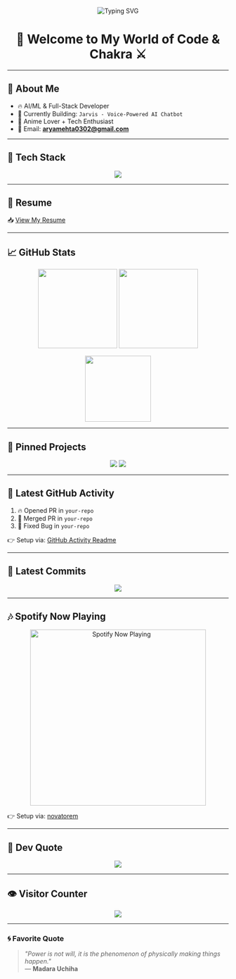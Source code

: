 <!-- Typing effect -->
<p align="center">
  <img src="https://readme-typing-svg.demolab.com?font=Fira+Code&size=24&pause=1000&color=F75C7E&center=true&vCenter=true&multiline=true&width=700&height=100&lines=Hi+%F0%9F%91%8B+I'm+Arya+Mehta;Anime+Coder+%7C+AI%2FML+Dev+%7C+Java+%7C+Python+%7C+Node.js;Built+Jarvis+AI+Chatbot+%7C+Madara+Fan;Always+Building+Something+Cool+%E2%9A%A1%EF%B8%8F" alt="Typing SVG" />
</p>

<h1 align="center">🌌 Welcome to My World of Code & Chakra ⚔️</h1>

---

## 👤 About Me
- 🔥 AI/ML & Full-Stack Developer  
- 🤖 Currently Building: `Jarvis - Voice-Powered AI Chatbot`  
- 🎨 Anime Lover + Tech Enthusiast  
- 💌 Email: **aryamehta0302@gmail.com**

---

## 🧠 Tech Stack

<p align="center">
  <img src="https://skillicons.dev/icons?i=c,cpp,cs,python,java,nodejs,js,react,r,html,css,mongodb,mysql,git,github,docker,linux,express&theme=dark" />
</p>

---

## 📄 Resume

📥 [View My Resume](https://raw.githubusercontent.com/aryamehta0302/aryamehta0302/main/resume.pdf)

---

## 📈 GitHub Stats

<p align="center">
  <img src="https://github-readme-stats.vercel.app/api?username=aryamehta0302&show_icons=true&theme=tokyonight&rank_icon=github" height="180"/>
  <img src="https://streak-stats.demolab.com?user=aryamehta0302&theme=tokyonight&border_radius=5" height="180"/>
</p>

<p align="center">
  <img src="https://github-readme-stats.vercel.app/api/top-langs/?username=aryamehta0302&layout=compact&theme=tokyonight&langs_count=8" height="150"/>
</p>

---

## 📌 Pinned Projects

<p align="center">
  <img src="https://github-readme-stats.vercel.app/api/pin/?username=aryamehta0302&repo=Weather-Predictor&theme=tokyonight" />
  <img src="https://github-readme-stats.vercel.app/api/pin/?username=aryamehta0302&repo=Jarvis-AI-Chatbot&theme=tokyonight" />
</p>

---

## 📝 Latest GitHub Activity

<!--START_SECTION:activity-->
<!-- This section updates automatically with your recent GitHub activity -->
1. 🔥 Opened PR in `your-repo`
2. 🎉 Merged PR in `your-repo`
3. 🐛 Fixed Bug in `your-repo`
<!--END_SECTION:activity-->

👉 Setup via: [GitHub Activity Readme](https://github.com/Readme-Workflows/recent-activity)

---

## 📡 Latest Commits

<p align="center">
  <img src="https://github-readme-activity-graph.vercel.app/graph?username=aryamehta0302&theme=tokyo-night" />
</p>

---

## 🎶 Spotify Now Playing

<p align="center">
  <img src="https://novatorem.vercel.app/api/spotify" alt="Spotify Now Playing" width="400"/>
</p>

👉 Setup via: [novatorem](https://github.com/novatorem/novatorem)

---

## 📰 Dev Quote

<p align="center">
  <img src="https://quotes-github-readme.vercel.app/api?type=horizontal&theme=tokyonight" />
</p>

---

## 👁️ Visitor Counter

<p align="center">
  <img src="https://komarev.com/ghpvc/?username=aryamehta0302&label=Profile%20Views&color=ff69b4&style=for-the-badge" />
</p>

---

### 🌀 Favorite Quote

> _"Power is not will, it is the phenomenon of physically making things happen."_  
> — **Madara Uchiha**
